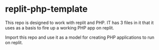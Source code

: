 # replit-php-template

This repo is designed to work with replit and PHP. IT has 3 files in it that it uses as a basis to fire up a working PHP app on replit.

Import this repo and use it as a model for creating PHP applications to run on replit.
